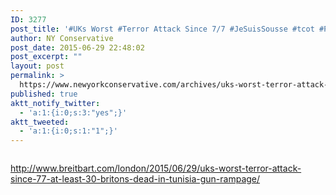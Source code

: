 ```yaml
---
ID: 3277
post_title: '#UKs Worst #Terror Attack Since 7/7 #JeSuisSousse #tcot #PJNET'
author: NY Conservative
post_date: 2015-06-29 22:48:02
post_excerpt: ""
layout: post
permalink: >
  https://www.newyorkconservative.com/archives/uks-worst-terror-attack-since-77-jesuissousse-tcot-pjnet/
published: true
aktt_notify_twitter:
  - 'a:1:{i:0;s:3:"yes";}'
aktt_tweeted:
  - 'a:1:{i:0;s:1:"1";}'
---
```

<p><img src="http://www.newyorkconservative.com/wp-content/uploads/2015/06/063015_0247_UKsWorstTer1.jpg" alt="" />
	</p><p><a href="http://www.breitbart.com/london/2015/06/29/uks-worst-terror-attack-since-77-at-least-30-britons-dead-in-tunisia-gun-rampage/">http://www.breitbart.com/london/2015/06/29/uks-worst-terror-attack-since-77-at-least-30-britons-dead-in-tunisia-gun-rampage/</a>
	</p>